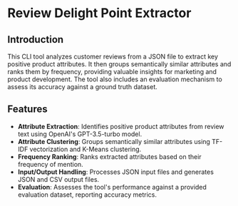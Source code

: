 # Review Delight Point Extractor

## Introduction

This CLI tool analyzes customer reviews from a JSON file to extract key positive product attributes. It then groups semantically similar attributes and ranks them by frequency, providing valuable insights for marketing and product development. The tool also includes an evaluation mechanism to assess its accuracy against a ground truth dataset.

## Features

- **Attribute Extraction**: Identifies positive product attributes from review text using OpenAI's GPT-3.5-turbo model.
- **Attribute Clustering**: Groups semantically similar attributes using TF-IDF vectorization and K-Means clustering.
- **Frequency Ranking**: Ranks extracted attributes based on their frequency of mention.
- **Input/Output Handling**: Processes JSON input files and generates JSON and CSV output files.
- **Evaluation**: Assesses the tool's performance against a provided evaluation dataset, reporting accuracy metrics.
